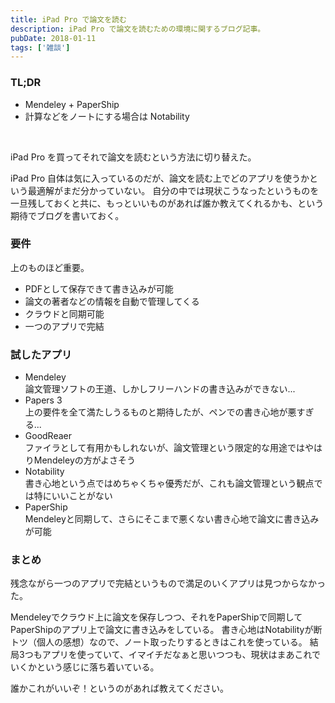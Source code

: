 ```yaml
---
title: iPad Pro で論文を読む
description: iPad Pro で論文を読むための環境に関するブログ記事。
pubDate: 2018-01-11
tags: ['雑談']
---
```



### TL;DR
- Mendeley + PaperShip
- 計算などをノートにする場合は Notability
<br>

iPad Pro を買ってそれで論文を読むという方法に切り替えた。

iPad Pro 自体は気に入っているのだが、論文を読む上でどのアプリを使うかという最適解がまだ分かっていない。
自分の中では現状こうなったというものを一旦残しておくと共に、もっといいものがあれば誰か教えてくれるかも、という期待でブログを書いておく。

### 要件
上のものほど重要。
- PDFとして保存できて書き込みが可能
- 論文の著者などの情報を自動で管理してくる
- クラウドと同期可能
- 一つのアプリで完結

### 試したアプリ
- Mendeley  
  論文管理ソフトの王道、しかしフリーハンドの書き込みができない...
- Papers 3  
  上の要件を全て満たしうるものと期待したが、ペンでの書き心地が悪すぎる...
- GoodReaer  
  ファイラとして有用かもしれないが、論文管理という限定的な用途ではやはりMendeleyの方がよさそう
- Notability  
  書き心地という点ではめちゃくちゃ優秀だが、これも論文管理という観点では特にいいことがない
- PaperShip  
  Mendeleyと同期して、さらにそこまで悪くない書き心地で論文に書き込みが可能

### まとめ
残念ながら一つのアプリで完結というもので満足のいくアプリは見つからなかった。

Mendeleyでクラウド上に論文を保存しつつ、それをPaperShipで同期してPaperShipのアプリ上で論文に書き込みをしている。
書き心地はNotabilityが断トツ（個人の感想）なので、ノート取ったりするときはこれを使っている。
結局3つもアプリを使っていて、イマイチだなぁと思いつつも、現状はまあこれでいくかという感じに落ち着いている。

誰かこれがいいぞ！というのがあれば教えてください。
